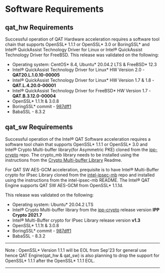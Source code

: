# Software Requirements

## qat_hw Requirements
Successful operation of QAT Hardware acceleration requires a software tool chain
that supports OpenSSL\* 1.1.1 or OpenSSL\* 3.0 or BoringSSL\* and Intel&reg; QuickAssist
Technology Driver for Linux or Intel&reg;  QuickAssist Technology
Driver for FreeBSD. This release was validated on the following:

* Operating system: CentOS* 8.4, Ubuntu\* 20.04.2 LTS & FreeBSD\* 12.3
* Intel&reg; QuickAssist Technology Driver for Linux\* HW Version 2.0 - **QAT20.L.1.0.10-00005**
* Intel&reg; QuickAssist Technology Driver for Linux\* HW Version 1.7 & 1.8 - **QAT.L.4.20.0-00001**
* Intel&reg; QuickAssist Technology Driver for FreeBSD\* HW Version 1.7 - **QAT.B.3.12.0-00004**
* OpenSSL\* 1.1.1t & 3.0.8
* BoringSSL\* commit - [987dff1][1]
* BabaSSL - 8.3.2

## qat_sw Requirements
Successful operation of the Intel&reg; QAT Software acceleration requires a
software tool chain that supports OpenSSL\* 1.1.1 or OpenSSL\* 3.0 and Intel&reg;
Crypto Multi-buffer library(for Asymmetric PKE) cloned from the [ipp-crypto][2] repo.
The crypto_mb library needs to be installed using the instructions from the
[Crypto Multi-buffer Library][3] Readme.

For QAT SW AES-GCM acceleration, prequisite is to have Intel&reg;
Multi-Buffer crypto for IPsec Library cloned from the [intel-ipsec-mb][4]
repo and installed using the instructions from the intel-ipsec-mb README.
The Intel&reg; QAT Engine supports QAT SW AES-GCM from OpenSSL\* 1.1.1d.

This release was validated on the following:

* Operating system: Ubuntu\* 20.04.2 LTS
* Intel&reg; Crypto Multi-buffer library from the [ipp-crypto][2] release
  version **IPP Crypto 2021.7**
* Intel&reg; Multi-Buffer crypto for IPsec Library release version **v1.3**
* OpenSSL\* 1.1.1t & 3.0.8
* BoringSSL\* commit - [987dff1][1]
* BabaSSL - 8.3.2

--------------------------------------------------------------------------------

Note : OpenSSL\* Version 1.1.1 will be EOL from Sep'23 for general use hence
QAT Engine(qat_hw & qat_sw) is also planning to drop the support for OpenSSL\*
1.1.1 after the OpenSSL\* 1.1.1 EOL.

--------------------------------------------------------------------------------

[1]:https://github.com/google/boringssl/commit/987dff1a9fa953a8c7dffa369d78caae02b8d9ab
[2]:https://github.com/intel/ipp-crypto
[3]:https://github.com/intel/ipp-crypto/tree/develop/sources/ippcp/crypto_mb
[4]:https://github.com/intel/intel-ipsec-mb
